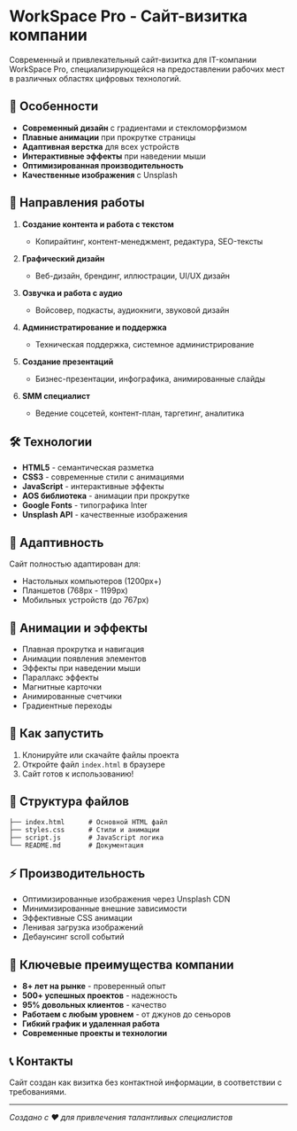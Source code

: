 # WorkSpace Pro - Сайт-визитка компании

Современный и привлекательный сайт-визитка для IT-компании WorkSpace Pro, специализирующейся на предоставлении рабочих мест в различных областях цифровых технологий.

## 🚀 Особенности

- **Современный дизайн** с градиентами и стекломорфизмом
- **Плавные анимации** при прокрутке страницы
- **Адаптивная верстка** для всех устройств
- **Интерактивные эффекты** при наведении мыши
- **Оптимизированная производительность**
- **Качественные изображения** с Unsplash

## 🎯 Направления работы

1. **Создание контента и работа с текстом**
   - Копирайтинг, контент-менеджмент, редактура, SEO-тексты

2. **Графический дизайн**
   - Веб-дизайн, брендинг, иллюстрации, UI/UX дизайн

3. **Озвучка и работа с аудио**
   - Войсовер, подкасты, аудиокниги, звуковой дизайн

4. **Администратирование и поддержка**
   - Техническая поддержка, системное администрирование

5. **Создание презентаций**
   - Бизнес-презентации, инфографика, анимированные слайды

6. **SMM специалист**
   - Ведение соцсетей, контент-план, таргетинг, аналитика

## 🛠 Технологии

- **HTML5** - семантическая разметка
- **CSS3** - современные стили с анимациями
- **JavaScript** - интерактивные эффекты
- **AOS библиотека** - анимации при прокрутке
- **Google Fonts** - типографика Inter
- **Unsplash API** - качественные изображения

## 📱 Адаптивность

Сайт полностью адаптирован для:
- Настольных компьютеров (1200px+)
- Планшетов (768px - 1199px)
- Мобильных устройств (до 767px)

## 🎨 Анимации и эффекты

- Плавная прокрутка и навигация
- Анимации появления элементов
- Эффекты при наведении мыши
- Параллакс эффекты
- Магнитные карточки
- Анимированные счетчики
- Градиентные переходы

## 🚀 Как запустить

1. Клонируйте или скачайте файлы проекта
2. Откройте файл `index.html` в браузере
3. Сайт готов к использованию!

## 📁 Структура файлов

```
├── index.html      # Основной HTML файл
├── styles.css      # Стили и анимации
├── script.js       # JavaScript логика
└── README.md       # Документация
```

## ⚡ Производительность

- Оптимизированные изображения через Unsplash CDN
- Минимизированные внешние зависимости
- Эффективные CSS анимации
- Ленивая загрузка изображений
- Дебаунсинг scroll событий

## 🌟 Ключевые преимущества компании

- **8+ лет на рынке** - проверенный опыт
- **500+ успешных проектов** - надежность
- **95% довольных клиентов** - качество
- **Работаем с любым уровнем** - от джунов до сеньоров
- **Гибкий график и удаленная работа**
- **Современные проекты и технологии**

## 📞 Контакты

Сайт создан как визитка без контактной информации, в соответствии с требованиями.

---

*Создано с ❤️ для привлечения талантливых специалистов*
